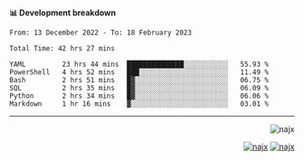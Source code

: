 <b>📊 Development breakdown</b>
<!--START_SECTION:waka-->

```text
From: 13 December 2022 - To: 18 February 2023

Total Time: 42 hrs 27 mins

YAML         23 hrs 44 mins  ██████████████░░░░░░░░░░░   55.93 %
PowerShell   4 hrs 52 mins   ███░░░░░░░░░░░░░░░░░░░░░░   11.49 %
Bash         2 hrs 51 mins   █▓░░░░░░░░░░░░░░░░░░░░░░░   06.75 %
SQL          2 hrs 35 mins   █▓░░░░░░░░░░░░░░░░░░░░░░░   06.09 %
Python       2 hrs 34 mins   █▓░░░░░░░░░░░░░░░░░░░░░░░   06.06 %
Markdown     1 hr 16 mins    ▓░░░░░░░░░░░░░░░░░░░░░░░░   03.01 %
```

<!--END_SECTION:waka-->
-----
<p align="right">
  <img src="https://komarev.com/ghpvc/?username=najx&label=GitHub%20Profile%20Views&color=yellow&style=flat" alt="najx" />
</p align="center">
<p align="right">
  <a href="https://www.linkedin.com/in/abdx"><img src="https://img.shields.io/badge/LinkedIn--_.svg?style=social&logo=linkedin" alt="najx"></a>
  <a href="https://stackoverflow.com/users/19588110/najim-abdelmoula"><img src="https://img.shields.io/badge/Stack Overflow--_.svg?style=social&logo=stackoverflow" alt="najx"></a>
</p align="center">
